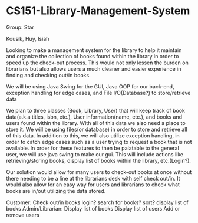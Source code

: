 # CS151-Library-Management-System

Group: Star

Kousik, Huy, Isiah

Looking to make a management system for the library to help it maintain and organize the collection of books found within the library in order to speed up the check-out process. This would not only lessen the burden on librarians but also allows users a much cleaner and easier experience in finding and checking out/in books.

We will be using Java Swing for the GUI, Java OOP for our back-end, exception handling for edge cases, and File I/O(Database?) to store/retrieve data 

We plan to three classes (Book, Library, User) that will keep track of book data(a.k.a titles, isbn, etc.), User information(name, etc.), and books and users found within the library. With all of this data we also need a place to store it. We will be using files(or database) in order to store and retrieve all of this data. In addition to this, we will also utilize exception handling, in order to catch edge cases such as a user trying to request a book that is not available. In order for these features to then be palatable to the general user, we will use java swing to make our gui. This will include actions like retrieving/storing books, display list of books within the library, etc.(Login?).

Our solution would allow for many users to check-out books at once without there needing to be a line at the librarians desk with self check out/in. It would also allow for an easy way for users and librarians to check what books are in/out utilizing the data stored.

Customer:
Check out/in books
login?
search for books?
sort?
display list of books
Admin/Librarian:
Display list of books
Display list of users
Add or remove users


